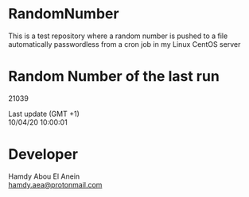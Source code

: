 # RandomNumber    
This is a test repository where a random number is pushed to a file automatically passwordless from a cron job in my Linux CentOS server    
# Random Number of the last run   
21039
      
Last update (GMT +1)    
10/04/20 10:00:01
# Developer    
Hamdy Abou El Anein   
hamdy.aea@protonmail.com
